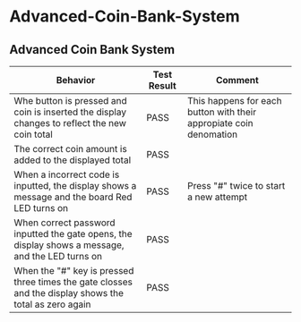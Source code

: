 # Advanced-Coin-Bank-System

## Advanced Coin Bank System
| Behavior  | Test Result | Comment |
| ------------- | ------------- |--------------|
| Whe button is pressed and coin is inserted the display changes to reflect the new coin total | PASS | This happens for each button with their appropiate coin denomation|
| The correct coin amount is added to the displayed total  | PASS  |  |
| When a incorrect code is inputted, the display shows a message and the board Red LED turns on | PASS  | Press "#" twice to start a new attempt |
| When correct password inputted the gate opens, the display shows a message, and the LED turns on| PASS | |
|When the "#" key is pressed three times the gate closses and the display shows the total as zero again|PASS|||
